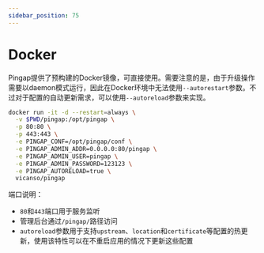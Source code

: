 ```yaml
---
sidebar_position: 75
---
```


# Docker

Pingap提供了预构建的Docker镜像，可直接使用。需要注意的是，由于升级操作需要以daemon模式运行，因此在Docker环境中无法使用`--autorestart`参数。不过对于配置的自动更新需求，可以使用`--autoreload`参数来实现。

```bash
docker run -it -d --restart=always \
  -v $PWD/pingap:/opt/pingap \
  -p 80:80 \
  -p 443:443 \
  -e PINGAP_CONF=/opt/pingap/conf \
  -e PINGAP_ADMIN_ADDR=0.0.0.0:80/pingap \
  -e PINGAP_ADMIN_USER=pingap \
  -e PINGAP_ADMIN_PASSWORD=123123 \
  -e PINGAP_AUTORELOAD=true \
  vicanso/pingap
```

端口说明：
- `80`和`443`端口用于服务监听
- 管理后台通过`/pingap/`路径访问
- `autoreload`参数用于支持`upstream`、`location`和`certificate`等配置的热更新，使用该特性可以在不重启应用的情况下更新这些配置
